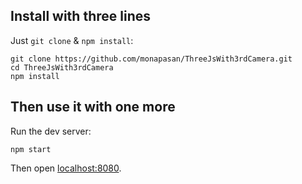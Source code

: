 ## Install with three lines

Just `git clone` & `npm install`:

```
git clone https://github.com/monapasan/ThreeJsWith3rdCamera.git
cd ThreeJsWith3rdCamera
npm install
```

## Then use it with one more

Run the dev server:

```
npm start
```

Then open [localhost:8080](http://localhost:8080/).

